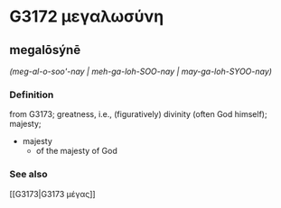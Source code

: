 # G3172 μεγαλωσύνη

## megalōsýnē

_(meg-al-o-soo'-nay | meh-ga-loh-SOO-nay | may-ga-loh-SYOO-nay)_

### Definition

from G3173; greatness, i.e., (figuratively) divinity (often God himself); majesty; 

- majesty
  - of the majesty of God

### See also

[[G3173|G3173 μέγας]]
